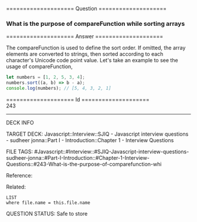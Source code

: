 ==================== Question ====================  

### What is the purpose of compareFunction while sorting arrays  

==================== Answer ====================  

The compareFunction is used to define the sort order. If omitted, the array
elements are converted to strings, then sorted according to each character's
Unicode code point value. Let's take an example to see the usage of
compareFunction,

```javascript
let numbers = [1, 2, 5, 3, 4];
numbers.sort((a, b) => b - a);
console.log(numbers); // [5, 4, 3, 2, 1]
```

==================== Id ====================  
243

---

DECK INFO

TARGET DECK: Javascript::Interview::SJIQ - Javascript interview questions - sudheer jonna::Part I - Introduction::Chapter 1 - Interview Questions

FILE TAGS: #Javascript::#Interview::#SJIQ-Javascript-interview-questions-sudheer-jonna::#Part-I-Introduction::#Chapter-1-Interview-Questions::#243-What-is-the-purpose-of-comparefunction-whi

Reference:

Related:

```dataview
LIST
where file.name = this.file.name
```

QUESTION STATUS: Safe to store
